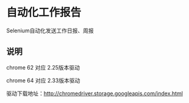 # 自动化工作报告
Selenium自动化发送工作日报、周报

## 说明 ##
chrome 62 对应 2.25版本驱动

chrome 64 对应 2.33版本驱动

驱动下载地址：http://chromedriver.storage.googleapis.com/index.html
